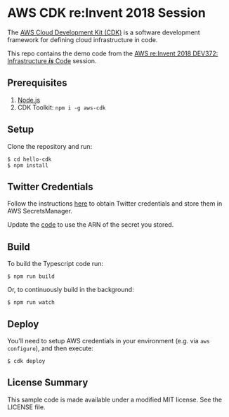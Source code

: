 # AWS CDK re:Invent 2018 Session

The [AWS Cloud Development Kit (CDK)](https://github.com/awslabs/aws-cdk) is a software development framework for defining cloud infrastructure in code.  

This repo contains the demo code from the [AWS re:Invent 2018 DEV372: Infrastructure ***is*** Code](https://www.youtube.com/watch?v=Lh-kVC2r2AU) session. 

## Prerequisites

1. [Node.js](https://nodejs.org)
2. CDK Toolkit: `npm i -g aws-cdk`

## Setup

Clone the repository and run:

```console
$ cd hello-cdk
$ npm install
```

## Twitter Credentials

Follow the instructions [here](https://www.npmjs.com/package/cdk-tweet-queue) to obtain Twitter credentials and store them in AWS SecretsManager.

Update the [code](https://github.com/awslabs/cdk-reinvent/blob/master/hello-cdk/bin/hello-cdk.ts#L15) to use the ARN of the secret you stored.

## Build

To build the Typescript code run:

```console
$ npm run build
```

Or, to continuously build in the background:

```console
$ npm run watch
```

## Deploy

You'll need to setup AWS credentials in your environment (e.g. via `aws configure`), and then execute:

```console
$ cdk deploy
```

## License Summary

This sample code is made available under a modified MIT license. See the LICENSE file.
